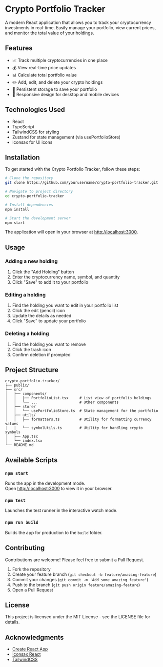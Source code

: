 # Crypto Portfolio Tracker

A modern React application that allows you to track your cryptocurrency investments in real-time. Easily manage your portfolio, view current prices, and monitor the total value of your holdings.

## Features

- 📈 Track multiple cryptocurrencies in one place
- 💰 View real-time price updates
- 📊 Calculate total portfolio value
- ✏️ Add, edit, and delete your crypto holdings
- 💾 Persistent storage to save your portfolio
- 📱 Responsive design for desktop and mobile devices

## Technologies Used

- React 
- TypeScript
- TailwindCSS for styling
- Zustand for state management (via usePortfolioStore)
- Iconsax for UI icons

## Installation

To get started with the Crypto Portfolio Tracker, follow these steps:

```bash
# Clone the repository
git clone https://github.com/yourusername/crypto-portfolio-tracker.git

# Navigate to project directory
cd crypto-portfolio-tracker

# Install dependencies
npm install

# Start the development server
npm start
```

The application will open in your browser at [http://localhost:3000](http://localhost:3000).

## Usage

### Adding a new holding

1. Click the "Add Holding" button
2. Enter the cryptocurrency name, symbol, and quantity
3. Click "Save" to add it to your portfolio

### Editing a holding

1. Find the holding you want to edit in your portfolio list
2. Click the edit (pencil) icon
3. Update the details as needed
4. Click "Save" to update your portfolio

### Deleting a holding

1. Find the holding you want to remove
2. Click the trash icon
3. Confirm deletion if prompted

## Project Structure

```
crypto-portfolio-tracker/
├── public/
├── src/
│   ├── components/
│   │   ├── PortfolioList.tsx     # List view of portfolio holdings
│   │   └── ...                   # Other components
│   ├── store/
│   │   └── usePortfolioStore.ts  # State management for the portfolio
│   ├── utils/
│   │   ├── formatters.ts         # Utility for formatting currency values
│   │   └── symbolUtils.ts        # Utility for handling crypto symbols
│   ├── App.tsx
│   └── index.tsx
└── README.md
```

## Available Scripts

### `npm start`

Runs the app in the development mode.\
Open [http://localhost:3000](http://localhost:3000) to view it in your browser.

### `npm test`

Launches the test runner in the interactive watch mode.

### `npm run build`

Builds the app for production to the `build` folder.

## Contributing

Contributions are welcome! Please feel free to submit a Pull Request.

1. Fork the repository
2. Create your feature branch (`git checkout -b feature/amazing-feature`)
3. Commit your changes (`git commit -m 'Add some amazing feature'`)
4. Push to the branch (`git push origin feature/amazing-feature`)
5. Open a Pull Request

## License

This project is licensed under the MIT License - see the LICENSE file for details.

## Acknowledgments

- [Create React App](https://github.com/facebook/create-react-app)
- [Iconsax React](https://github.com/iconsax-react)
- [TailwindCSS](https://tailwindcss.com/)
